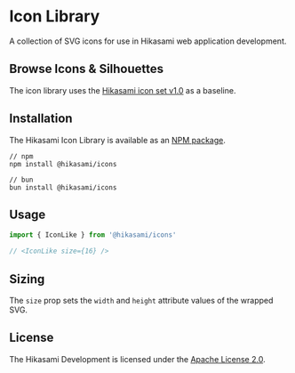 # Icon Library
A collection of SVG icons for use in Hikasami web application development.

## Browse Icons & Silhouettes

The icon library uses the [Hikasami icon set v1.0](https://design.hikasami.com/icons/) as a baseline.

## Installation

The Hikasami Icon Library is available as an [NPM package](https://www.npmjs.com/package/@hikasami/icons).

```
// npm
npm install @hikasami/icons

// bun
bun install @hikasami/icons
```

## Usage

```javascript
import { IconLike } from '@hikasami/icons'

// <IconLike size={16} />
```

## Sizing

The `size` prop sets the `width` and `height` attribute values of the wrapped SVG.

## License

The Hikasami Development is licensed under the [Apache License 2.0](https://github.com/hikasami/icons/blob/master/LICENSE).
